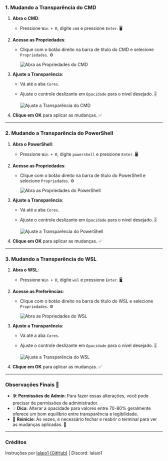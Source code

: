 ### 1. Mudando a Transparência do CMD

1. **Abra o CMD**:
   - Pressione `Win + R`, digite `cmd` e pressione `Enter`. 🖥️

2. **Acesse as Propriedades**:
   - Clique com o botão direito na barra de título do CMD e selecione `Propriedades`. ⚙️

     ![Abra as Propriedades do CMD](images/cmd-properties.png)

3. **Ajuste a Transparência**:
   - Vá até a aba `Cores`.
   - Ajuste o controle deslizante em `Opacidade` para o nível desejado. 🎚️

     ![Ajuste a Transparência do CMD](images/cmd-opacity.png)

4. **Clique em OK** para aplicar as mudanças. ✅



---



### 2. Mudando a Transparência do PowerShell

1. **Abra o PowerShell**:
   - Pressione `Win + R`, digite `powershell` e pressione `Enter`. 🖥️

2. **Acesse as Propriedades**:
   - Clique com o botão direito na barra de título do PowerShell e selecione `Propriedades`. ⚙️

     ![Abra as Propriedades do PowerShell](images/powershell-properties.png)

3. **Ajuste a Transparência**:
   - Vá até a aba `Cores`.
   - Ajuste o controle deslizante em `Opacidade` para o nível desejado. 🎚️

     ![Ajuste a Transparência do PowerShell](images/powershell-opacity.png)

4. **Clique em OK** para aplicar as mudanças. ✅



---



### 3. Mudando a Transparência do WSL

1. **Abra o WSL**:
   - Pressione `Win + R`, digite `wsl` e pressione `Enter`. 🖥️

2. **Acesse as Preferências**:
   - Clique com o botão direito na barra de título do WSL e selecione `Propriedades`. ⚙️

     ![Abra as Propriedades do WSL](images/wsl-properties.png)

3. **Ajuste a Transparência**:
   - Vá até a aba `Cores`.
   - Ajuste o controle deslizante em `Opacidade` para o nível desejado. 🎚️

     ![Ajuste a Transparência do WSL](images/wsl-opacity.png)

4. **Clique em OK** para aplicar as mudanças. ✅



---



### Observações Finais 📝

- 🛠️ **Permissões de Admin**: Para fazer essas alterações, você pode precisar de permissões de administrador.
- 💡 **Dica**: Alterar a opacidade para valores entre 70-80% geralmente oferece um bom equilíbrio entre transparência e legibilidade.
- 🔄 **Reinicie**: Às vezes, é necessário fechar e reabrir o terminal para ver as mudanças aplicadas. 🔄



---



### Créditos

Instruções por [lalaio1 (GitHub)](https://github.com/lalaio1) | Discord: lalaio1
